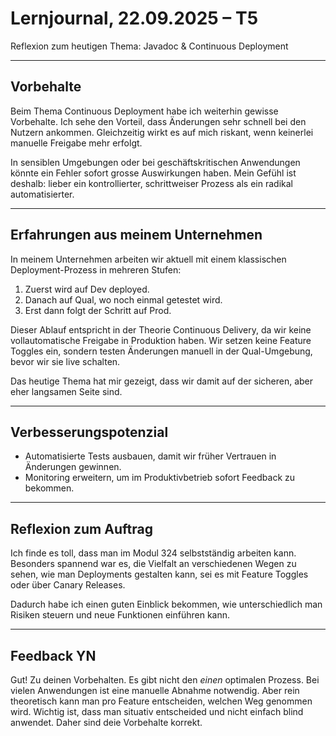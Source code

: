 # Lernjournal, 22.09.2025 – T5

Reflexion zum heutigen Thema: Javadoc & Continuous Deployment

---

## Vorbehalte

Beim Thema Continuous Deployment habe ich weiterhin gewisse Vorbehalte. Ich sehe den Vorteil, dass Änderungen sehr schnell bei den Nutzern ankommen. Gleichzeitig wirkt es auf mich riskant, wenn keinerlei manuelle Freigabe mehr erfolgt.

In sensiblen Umgebungen oder bei geschäftskritischen Anwendungen könnte ein Fehler sofort grosse Auswirkungen haben. Mein Gefühl ist deshalb: lieber ein kontrollierter, schrittweiser Prozess als ein radikal automatisierter.

---

## Erfahrungen aus meinem Unternehmen

In meinem Unternehmen arbeiten wir aktuell mit einem klassischen Deployment-Prozess in mehreren Stufen:

1. Zuerst wird auf Dev deployed.
2. Danach auf Qual, wo noch einmal getestet wird.
3. Erst dann folgt der Schritt auf Prod.

Dieser Ablauf entspricht in der Theorie Continuous Delivery, da wir keine vollautomatische Freigabe in Produktion haben. Wir setzen keine Feature Toggles ein, sondern testen Änderungen manuell in der Qual-Umgebung, bevor wir sie live schalten.

Das heutige Thema hat mir gezeigt, dass wir damit auf der sicheren, aber eher langsamen Seite sind.

---

## Verbesserungspotenzial

* Automatisierte Tests ausbauen, damit wir früher Vertrauen in Änderungen gewinnen.
* Monitoring erweitern, um im Produktivbetrieb sofort Feedback zu bekommen.

---

## Reflexion zum Auftrag

Ich finde es toll, dass man im Modul 324 selbstständig arbeiten kann. Besonders spannend war es, die Vielfalt an verschiedenen Wegen zu sehen, wie man Deployments gestalten kann, sei es mit Feature Toggles oder über Canary Releases.

Dadurch habe ich einen guten Einblick bekommen, wie unterschiedlich man Risiken steuern und neue Funktionen einführen kann.

--- 

## Feedback YN
Gut!
Zu deinen Vorbehalten. Es gibt nicht den *einen* optimalen Prozess. Bei vielen Anwendungen ist eine manuelle Abnahme notwendig. Aber rein theoretisch kann man pro Feature entscheiden, welchen Weg genommen wird. Wichtig ist, dass man situativ entscheided und nicht einfach blind anwendet. Daher sind deie Vorbehalte korrekt.

